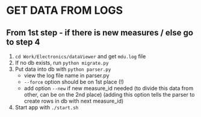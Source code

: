 # GET DATA FROM LOGS

## From 1st step - if there is new measures / else go to step 4
1. `cd Work/Electronics/dataViewer` and get `mdu.log` file
2. If no db exists, run `python migrate.py`
3. Put data into db with `python parser.py`
    - view the log file name in parser.py
    - `--force` option should be on 1st place (!)
    - add option `--new` if new measure_id needed (to divide this data from other, can be on the 2nd place)
    (adding this option tells the parser to create rows in db with next measure_id)
4. Start app with `./start.sh`